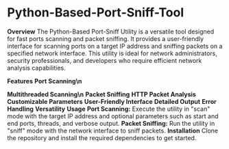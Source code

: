 # Python-Based-Port-Sniff-Tool

**Overview**
The Python-Based Port-Sniff Utility is a versatile tool designed for fast ports scanning and packet sniffing. It provides a user-friendly interface for scanning ports on a target IP address and sniffing packets on a specified network interface. This utility is ideal for network administrators, security professionals, and developers who require efficient network analysis capabilities.

**Features**
**Port Scanning\n** 

**Multithreaded Scanning\n**
**Packet Sniffing**
**HTTP Packet Analysis** 
**Customizable Parameters** 
**User-Friendly Interface**
**Detailed Output**
**Error Handling** 
**Versatility** 
**Usage**
**Port Scanning:** Execute the utility in "scan" mode with the target IP address and optional parameters such as start and end ports, threads, and verbose output.
**Packet Sniffing:** Run the utility in "sniff" mode with the network interface to sniff packets.
**Installation**
Clone the repository and install the required dependencies to get started.



